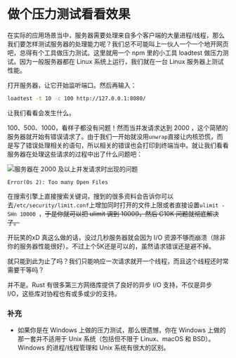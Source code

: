 # 做个压力测试看看效果

在实际的应用场景当中，服务器需要处理来自多个客户端的大量进程/线程，那么我们要怎样测试服务器的处理能力呢？我们总不可能叫上一伙人一个一个地开网页吧，总得有个工具做压力测试。这里就用一个 npm 里的小工具 loadtest 做压力测试。因为一般服务器都在 Linux 系统上运行，我们就在一台 Linux 服务器上测试性能。

打开服务器，让它开始监听端口。然后再输入：

```bash
loadtest -t 10 -c 100 http://127.0.0.1:8080/
```

让我们看看会发生什么。

100、500、1000，看样子都没有问题！然而当并发请求达到 2000 ，这个简陋的服务器就开始有错误请求了。由于我们一开始就没用``unwrap``直接让内核恐慌，而是写了错误处理相关的语句，所以相关的错误也会打印到终端当中。就让我们看看服务器在处理这些请求的过程中出了什么问题吧：

![服务器在 2000 及以上并发请求时出现的问题]()

```
Error(Os 2): Too many Open Files
```

在搜索引擎上直接搜索关键词，搜到的很多资料会告诉你可以去``/etc/security/limit.conf``上增加同时打开的文件上限或者直接设置``ulimit -SHn 10000 ``，~~于是你就可以把 ulimit 调到 10000，然后 C10K 问题就彻底解决了。~~

开玩笑的xD 真这么做的话，没过几秒服务器就会因为 I/O 资源不够而崩溃（除非你的服务器性能很好）。不过上个5K还是可以的，虽然请求错误还是避不掉。

就只能到此为止了吗？我们只能响应一次请求就开一个线程，而且这个线程还时常需要干等吗？

并不是。Rust 有很多第三方网络库提供了良好的异步 I/O 支持，不仅是异步 I/O，这些库对协程也有或多或少的支持。



### 补充

- 如果你是在 Windows 上做的压力测试，那么很遗憾，你在 Windows 上做的那一套并不适用于 Unix 系统（包括但不限于 Linux、macOS 和 BSD）。Windows 的进程/线程管理和 Unix 系统有很大的区别。

